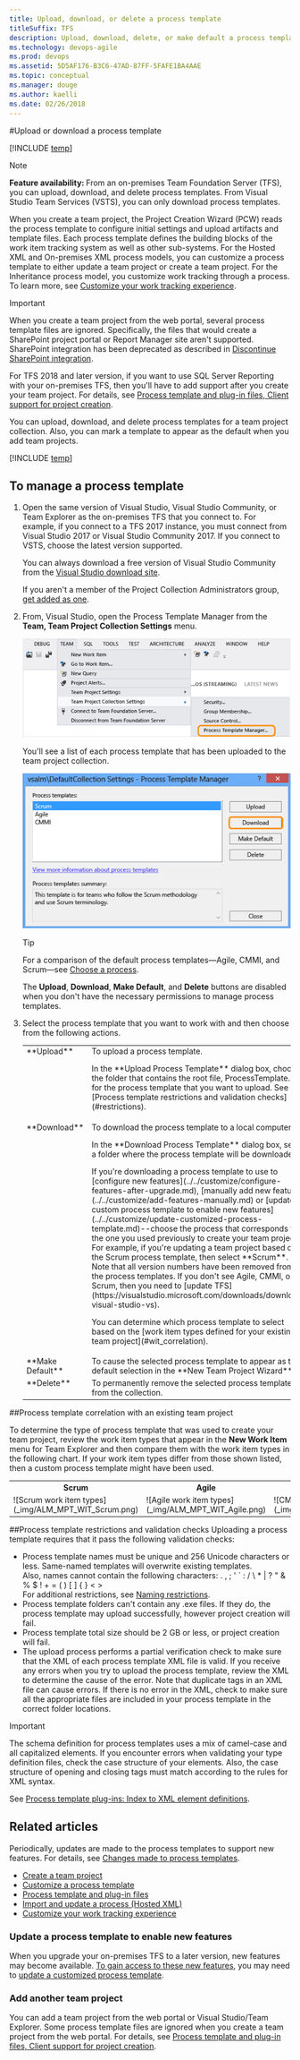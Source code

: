 ```yaml
---
title: Upload, download, or delete a process template 
titleSuffix: TFS
description: Upload, download, delete, or make default a process template for a team project collection 
ms.technology: devops-agile
ms.prod: devops
ms.assetid: 5D5AF176-B3C6-47AD-87FF-5FAFE1BA4AAE
ms.topic: conceptual
ms.manager: douge
ms.author: kaelli
ms.date: 02/26/2018
---
```


#Upload or download a process template

[!INCLUDE [temp](../../_shared/version-vsts-tfs-all-versions.md)]


> [!NOTE]    
><b>Feature availability: </b>From an on-premises Team Foundation Server (TFS), you can upload, download, and delete process templates. From Visual Studio Team Services (VSTS), you can only download process templates.  

When you create a team project, the Project Creation Wizard (PCW) reads the process template to configure initial settings and upload artifacts and template files. Each process template defines the building blocks of the work item tracking system as well as other sub-systems. For the Hosted XML and On-premises XML process models, you can customize a process template to either update a team project or create a team project. For the Inheritance process model, you customize work tracking through a process. To learn more, see [Customize your work tracking experience](../../customize/customize-work.md).  


> [!IMPORTANT]  
>When you create a team project from the web portal, several process template files are ignored. Specifically, the files that would create a SharePoint project portal or Report Manager site aren't supported. SharePoint integration has been deprecated as described in [Discontinue SharePoint integration](../../../report/sharepoint-dashboards/deprecation/discontinue-pre-tfs-2017-sharepoint-integration.md).
>
>For TFS 2018 and later version, if you want to use SQL Server Reporting with your on-premises TFS, then you'll have to add support after you create your team project. For details, see [Process template and plug-in files, Client support for project creation](../../customize/reference/process-templates/overview-process-template-files.md#client-support).  

You can upload, download, and delete process templates for a team project collection. Also, you can mark a template to appear as the default when you add team projects. 

[!INCLUDE [temp](../../_shared/get-latest-process-templates.md)]

## To manage a process template 

1.	Open the same version of Visual Studio, Visual Studio Community, or Team Explorer as the on-premises TFS that you connect to. For example, if you connect to a TFS 2017 instance, you must connect from Visual Studio 2017 or Visual Studio Community 2017. If you connect to VSTS, choose the latest version supported.  

	You can always download a free version of Visual Studio Community from the [Visual Studio download site](https://visualstudio.microsoft.com/downloads/#visual-studio-community-2015-with-update-3-free).  

	If you aren't a member of the Project Collection Administrators group, [get added as one](../../../organizations/security/set-project-collection-level-permissions.md).  

2.	From, Visual Studio, open the Process Template Manager from the **Team, Team Project Collection Settings** menu.

	![Open Process Template Manager](_img/open-process-template-manager.png)

	You'll see a list of each process template that has been uploaded to the team project collection. 

	![Select process template to work with](_img/process-template-manager.png)
	
	> [!TIP]   
	> For a comparison of the default process templates&mdash;Agile, CMMI, and Scrum&mdash;see [Choose a process](choose-process.md).  

	The <b>Upload</b>, <b>Download</b>, <b>Make Default</b>, and <b>Delete</b> buttons are disabled when you don't have the necessary permissions to manage process templates. 
 
3.	Select the process template that you want to work with and then choose from the following actions.  

	<table>
	<tbody valign="top">
	<tr>
	<td width="15%">
	**Upload**
	</td>
	<td>To upload a process template.<br/>
	<p>In the **Upload Process Template** dialog box, choose the folder that contains the root file, ProcessTemplate.xml, for the process template that you want to upload. See also [Process template restrictions and validation checks](#restrictions).</p>
	</td>
	</tr>
	
	<tr>
	<td>
	**Download**
	</td>
	<td>To download the process template to a local computer.<br/>
	<p>In the **Download Process Template** dialog box, select a folder where the process template will be downloaded.</p>
	<p>If you're downloading a process template to use to [configure new features](../../customize/configure-features-after-upgrade.md), [manually add new features](../../customize/add-features-manually.md) or [update a custom process template to enable new features](../../customize/update-customized-process-template.md)--choose the process that corresponds to the one you used previously to create your team project. For example, if you're updating a team project based on the Scrum process template, then select **Scrum**. Note that all version numbers have been removed from the process templates. If you don't see Agile, CMMI, or Scrum, then you need to [update TFS](https://visualstudio.microsoft.com/downloads/download-visual-studio-vs). </p>
	<p>You can determine which process template to select based on the [work item types defined for your existing team project](#wit_correlation).</p>
	</td>
	</tr>
	
	<tr>
	<td>
	**Make Default**
	</td>
	<td>
	To cause the selected process template to appear as the default selection in the **New Team Project Wizard**.
	</td>
	</tr>
	
	<tr>
	<td>
	**Delete**
	</td>
	<td>
	To permanently remove the selected process template from the collection.
	</td>
	</tr>
	
	</tbody>
	</table>


<a id="wit_correlation"> </a>

##Process template correlation with an existing team project
<p>To determine the type of process template that was used to create your team project, review the work item types that appear in the <b>New Work Item</b> menu for Team Explorer and then compare them with the work item types in the following chart. If your work item types differ from those shown listed, then a custom process template might have been used.</p>

<table>
<tbody valign="top">
<tr>
<th>Scrum</th>
<th>Agile</th>
<th>CMMI</th>
</tr>
<tr>
<td>
![Scrum work item types](_img/ALM_MPT_WIT_Scrum.png) 
</td>
<td>
![Agile work item types](_img/ALM_MPT_WIT_Agile.png) 
</td>
<td>
![CMMI work item types](_img/ALM_MPT_WIT_CMMI.png) 
</td>
</tr>
</tbody>
</table>

<a id="restrictions"> </a>

##Process template restrictions and validation checks 
Uploading a process template requires that it pass the following validation checks:  

- Process template names must be unique and 256 Unicode characters or less. Same-named templates will overwrite existing templates.<br/>
Also, names cannot contain the following characters: . , ; ' ` : / \ * | ? " &amp; % $ ! + = ( ) [ ] { } &lt; &gt;<br/>
For additional restrictions, see [Naming restrictions](../../../organizations/settings/naming-restrictions.md). 
- Process template folders can't contain any .exe files. If they do, the process template may upload successfully, however project creation will fail.
- Process template total size should be 2 GB or less, or project creation will fail.
- The upload process performs a partial verification check to make sure that the XML of each process template XML file is valid. If you receive any errors when you try to upload the process template, review the XML to determine the cause of the error. Note that duplicate tags in an XML file can cause errors. If there is no error in the XML, check to make sure all the appropriate files are included in your process template in the correct folder locations.

> [!IMPORTANT]  
>The schema definition for process templates uses a mix of camel-case and all capitalized elements. If you encounter errors when validating your type definition files, check the case structure of your elements. Also, the case structure of opening and closing tags must match according to the rules for XML syntax. 
>
>See [Process template plug-ins: Index to XML element definitions](../../customize/reference/process-templates/process-template-plug-ins-xml-elements-index.md).

## Related articles  

Periodically, updates are made to the process templates to support new features. For details, see [Changes made to process templates](changes-to-process-templates.md).  

- [Create a team project](../../../organizations/accounts/create-team-project.md)   
- [Customize a process template](../../customize/reference/process-templates/customize-process.md)   
- [Process template and plug-in files](../../customize/reference/process-templates/overview-process-template-files.md)  
- [Import and update a process (Hosted XML)](../../customize/import-process/import-process.md)     
- [Customize your work tracking experience](../../customize/customize-work.md)  


### Update a process template to enable new features 
When you upgrade your on-premises TFS to a later version, new features may become available. [To gain access to these new features](../../customize/configure-features-after-upgrade.md), you may need to [update a customized process template](../../customize/update-customized-process-template.md). 

### Add another team project 
You can add a team project from the web portal or Visual Studio/Team Explorer. Some process template files are ignored when you create a team project from the web portal. For details, see [Process template and plug-in files, Client support for project creation](../../customize/reference/process-templates/overview-process-template-files.md#client-support). 




